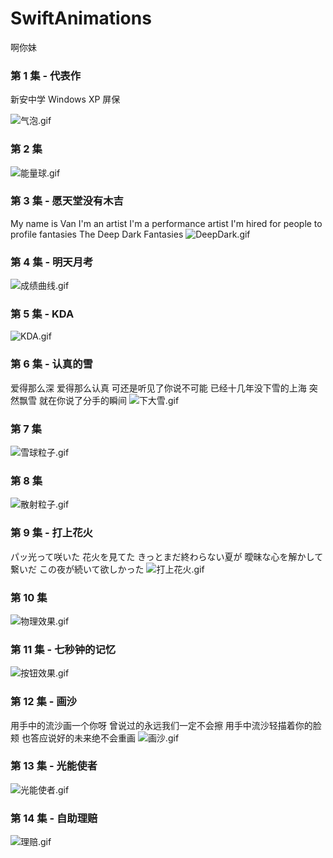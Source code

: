 # SwiftAnimations
啊你妹


###  第 1  集  -  代表作 

新安中学 Windows XP 屏保

![气泡.gif](http://upload-images.jianshu.io/upload_images/1235875-83cff2fdc29d36f2.gif?imageMogr2/auto-orient/strip%7CimageView2/2/w/1240)



###  第 2  集
![能量球.gif](http://upload-images.jianshu.io/upload_images/1235875-8a5a055021cd03dc.gif?imageMogr2/auto-orient/strip%7CimageView2/2/w/1240)



###  第 3  集  -  愿天堂没有木吉
My name is Van 
I'm an artist I'm a performance artist 
I'm hired for people to profile fantasies 
The Deep Dark Fantasies 
![DeepDark.gif](http://upload-images.jianshu.io/upload_images/1235875-a49a31d8791ec7a0.gif?imageMogr2/auto-orient/strip%7CimageView2/2/w/1240)



###  第 4  集  -  明天月考
![成绩曲线.gif](http://upload-images.jianshu.io/upload_images/1235875-0397d9b8810aefef.gif?imageMogr2/auto-orient/strip%7CimageView2/2/w/1240)


###  第 5  集  -  KDA
![KDA.gif](http://upload-images.jianshu.io/upload_images/1235875-6d2ecc888fa84ff9.gif?imageMogr2/auto-orient/strip%7CimageView2/2/w/1240)



###  第 6  集  -  认真的雪
爱得那么深 爱得那么认真
可还是听见了你说不可能
已经十几年没下雪的上海
突然飘雪
就在你说了分手的瞬间
![下大雪.gif](http://upload-images.jianshu.io/upload_images/1235875-4ab30357c56a7ce7.gif?imageMogr2/auto-orient/strip%7CimageView2/2/w/1240)



###  第 7  集
![雪球粒子.gif](http://upload-images.jianshu.io/upload_images/1235875-89c75f0f1ece8a30.gif?imageMogr2/auto-orient/strip%7CimageView2/2/w/1240)



###  第 8  集
![散射粒子.gif](http://upload-images.jianshu.io/upload_images/1235875-64072954402cafe6.gif?imageMogr2/auto-orient/strip%7CimageView2/2/w/1240)




###  第 9  集  -  打上花火
パッ光って咲いた 
花火を見てた 
きっとまだ終わらない夏が 
曖昧な心を解かして繋いだ 
この夜が続いて欲しかった 
![打上花火.gif](http://upload-images.jianshu.io/upload_images/1235875-0d699133ee844385.gif?imageMogr2/auto-orient/strip%7CimageView2/2/w/1240)



###  第 10  集
![物理效果.gif](http://upload-images.jianshu.io/upload_images/1235875-bc94204e459cb3e4.gif?imageMogr2/auto-orient/strip%7CimageView2/2/w/1240)


###  第 11 集  -  七秒钟的记忆
![按钮效果.gif](http://upload-images.jianshu.io/upload_images/1235875-1b2d5d1b939111c5.gif?imageMogr2/auto-orient/strip%7CimageView2/2/w/1240)


###  第 12  集  -  画沙
用手中的流沙画一个你呀 
曾说过的永远我们一定不会擦 
用手中流沙轻描着你的脸颊 
也答应说好的未来绝不会重画 
![画沙.gif](http://upload-images.jianshu.io/upload_images/1235875-f3591924e2b6eb6b.gif?imageMogr2/auto-orient/strip%7CimageView2/2/w/1240)

###  第 13  集  -  光能使者
![光能使者.gif](http://upload-images.jianshu.io/upload_images/1235875-9a2e2040f1a3c867.gif?imageMogr2/auto-orient/strip%7CimageView2/2/w/1240)

###  第 14  集  -  自助理赔
![理赔.gif](http://upload-images.jianshu.io/upload_images/1235875-5a3f91c2f85e84ac.gif?imageMogr2/auto-orient/strip%7CimageView2/2/w/1240)


